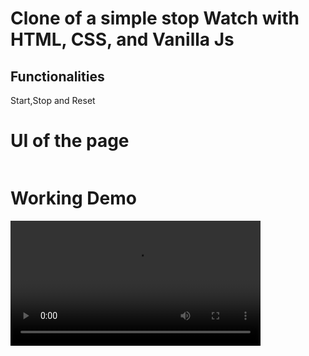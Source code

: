 <h1>Clone of a simple stop Watch with HTML, CSS, and Vanilla Js</h1>
<h2>Functionalities</h2>
<p>Start,Stop and Reset </p>
<h1>UI of the page</h1>
<img src="" alt="">
<h1>Working Demo</h1>
<video  width="400" controls>
  <source src="" type="video/mp4">
  <source src="mov_bbb.ogg" type="video/ogg">
  Your browser does not support HTML video.
</video>
